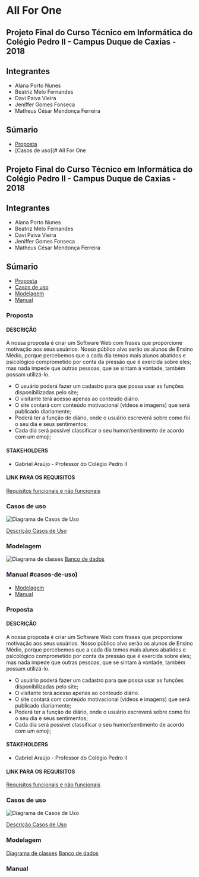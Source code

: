 # All For One

## Projeto Final do Curso Técnico em Informática do Colégio Pedro II - Campus Duque de Caxias - 2018

## Integrantes

 - Alana Porto Nunes
 - Beatriz Melo Fernandes
 - Davi Paiva Vieira
 - Jeniffer Gomes Fonseca
 - Matheus César Mendonça Ferreira
 
## Súmario

- [Proposta](#proposta)
- [Casos de uso](# All For One

## Projeto Final do Curso Técnico em Informática do Colégio Pedro II - Campus Duque de Caxias - 2018

## Integrantes

 - Alana Porto Nunes
 - Beatriz Melo Fernandes
 - Davi Paiva Vieira
 - Jeniffer Gomes Fonseca
 - Matheus César Mendonça Ferreira
 
## Súmario

- [Proposta](#proposta)
- [Casos de uso](#casos-de-uso)
- [Modelagem](#modelagem)
- [Manual](#manual)

### Proposta

#### DESCRIÇÂO

A nossa proposta é criar um Software Web com frases que proporcione motivação aos seus usuários. Nosso público alvo serão os alunos de Ensino Médio, porque percebemos que a cada dia temos mais alunos abatidos e psicológico comprometido por conta da pressão que é exercida sobre eles; mas nada impede que outras pessoas, que se sintam à vontade, também possam utilizá-lo. 

- O usuário poderá fazer um cadastro para que possa usar as funções disponibilizadas pelo site;
- O visitante terá acesso apenas ao conteúdo diário.
- O site contará com conteúdo motivacional (vídeos e imagens) que será publicado diariamente;
- Poderá ter a função de diário, onde o usuário escreverá sobre como foi o seu dia e seus sentimentos;
- Cada dia será possível classificar o seu humor/sentimento de acordo com um emoji;

#### STAKEHOLDERS
 
- Gabriel Araújo - Professor do Colégio Pedro II  

#### LINK PARA OS REQUISITOS  

[Requisitos funcionais e não funcionais](https://github.com/cp2-dc-info-projeto-final-2018/requisitos-jambd/blob/master/REQUISITOS.md)

### Casos de uso 

![Diagrama de Casos de Uso](xampp/htdocts/diagramacasosdeuso.png)

[Descrição Casos de Uso](https://github.com/cp2-dc-info-projeto-final-2018/requisitos-jambd/blob/master/casosdeuso.md)

### Modelagem 

![Diagrama de classes](xampp/htdocts/diagramadeclasses.png)
[Banco de dados](https://github.com/cp2-dc-info-projeto-final-2018/requisitos-jambd/blob/master/Codigo/Modelo/criarbanco.sql)

### Manual #casos-de-uso)
- [Modelagem](#modelagem)
- [Manual](#manual)

### Proposta

#### DESCRIÇÂO

A nossa proposta é criar um Software Web com frases que proporcione motivação aos seus usuários. Nosso público alvo serão os alunos de Ensino Médio, porque percebemos que a cada dia temos mais alunos abatidos e psicológico comprometido por conta da pressão que é exercida sobre eles; mas nada impede que outras pessoas, que se sintam à vontade, também possam utilizá-lo. 

- O usuário poderá fazer um cadastro para que possa usar as funções disponibilizadas pelo site;
- O visitante terá acesso apenas ao conteúdo diário.
- O site contará com conteúdo motivacional (vídeos e imagens) que será publicado diariamente;
- Poderá ter a função de diário, onde o usuário escreverá sobre como foi o seu dia e seus sentimentos;
- Cada dia será possível classificar o seu humor/sentimento de acordo com um emoji;

#### STAKEHOLDERS
 
- Gabriel Araújo - Professor do Colégio Pedro II  

#### LINK PARA OS REQUISITOS  

[Requisitos funcionais e não funcionais](https://github.com/cp2-dc-info-projeto-final-2018/requisitos-jambd/blob/master/REQUISITOS.md)

### Casos de uso 

![Diagrama de Casos de Uso](Documentação/diagramacasosdeuso.png)

[Descrição Casos de Uso](https://github.com/cp2-dc-info-projeto-final-2018/requisitos-jambd/blob/master/casosdeuso.md )

### Modelagem 

[Diagrama de classes]( )
[Banco de dados]( )

### Manual 
